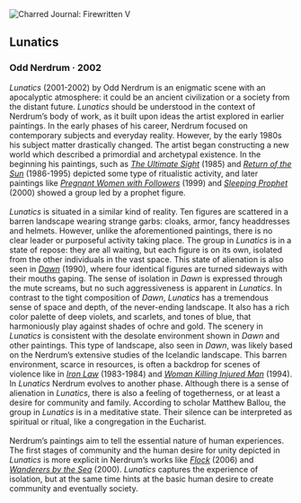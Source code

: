 <div class="artwork-of-the-day">
  <div class="container">
    <div class="img-wrapper">
      <img
        src="https://uploads5.wikiart.org/images/odd-nerdrum/lunatics-2001.jpg!Large.jpg"
        alt="Charred Journal: Firewritten V" />
    </div>
    <div class="artwork-detail">
      <div class="artwork-origin"> 
        <h2 class="artwork-name">Lunatics</h2>
        <h3 class="artist">
          Odd Nerdrum
                    ·  2002
        </h3>
      </div>
      <p class="description">
        <span class="artwork-description-text ng-binding" ng-bind-html="viewModel.ArtworkOfTheDay.Description | unsafe"><i>Lunatics</i> (2001-2002) by Odd Nerdrum is an enigmatic scene with an apocalyptic atmosphere: it could be an ancient civilization or a society from the distant future. <i>Lunatics</i> should be understood in the context of Nerdrum’s body of work, as it built upon ideas the artist explored in earlier paintings. In the early phases of his career, Nerdrum focused on contemporary subjects and everyday reality. However, by the early 1980s his subject matter drastically changed. The artist began constructing a new world which described a primordial and archetypal existence. In the beginning his paintings, such as <a target="_blank" href="https://www.wikiart.org/en/odd-nerdrum/the-ultimate-sight-1985"><i>The Ultimate Sight</i></a> (1985) and <a target="_blank" href="https://www.wikiart.org/en/odd-nerdrum/return-of-the-sun"><i>Return of the Sun</i></a> (1986-1995) depicted some type of ritualistic activity, and later paintings like <a target="_blank" href="https://www.wikiart.org/en/odd-nerdrum/pregnant-women-with-followers-1999"><i>Pregnant Women with Followers</i></a> (1999) and <a target="_blank" href="https://www.wikiart.org/en/odd-nerdrum/sleeping-prophet-2000"><i>Sleeping Prophet</i></a> (2000) showed a group led by a prophet figure.<br><br><i>Lunatics</i> is situated in a similar kind of reality. Ten figures are scattered in a barren landscape wearing strange garbs: cloaks, armor, fancy headdresses and helmets. However, unlike the aforementioned paintings, there is no clear leader or purposeful activity taking place. The group in <i>Lunatics</i> is in a state of repose: they are all waiting, but each figure is on its own, isolated from the other individuals in the vast space. This state of alienation is also seen in <a target="_blank" href="https://www.wikiart.org/en/odd-nerdrum/dawn-1990"><i>Dawn</i></a> (1990), where four identical figures are turned sideways with their mouths gaping. The sense of isolation in <i>Dawn</i> is expressed through the mute screams, but no such aggressiveness is apparent in <i>Lunatics</i>. In contrast to the tight composition of <i>Dawn</i>, <i>Lunatics</i> has a tremendous sense of space and depth, of the never-ending landscape. It also has a rich color palette of deep violets, and scarlets, and tones of blue, that harmoniously play against shades of ochre and gold. The scenery in <i>Lunatics</i> is consistent with the desolate environment shown in <i>Dawn</i> and other paintings. This type of landscape, also seen in <i>Dawn</i>, was likely based on the Nerdrum’s extensive studies of the Icelandic landscape. This barren environment, scarce in resources, is often a backdrop for scenes of violence like in <a target="_blank" href="https://www.wikiart.org/en/odd-nerdrum/iron-law-1984"><i>Iron Law</i></a> (1983-1984) and <a target="_blank" href="https://www.wikiart.org/en/odd-nerdrum/woman-kills-injured-man"><i>Woman Killing Injured Man</i></a> (1994). In <i>Lunatics</i> Nerdrum evolves to another phase. Although there is a sense of alienation in <i>Lunatics</i>, there is also a feeling of togetherness, or at least a desire for community and family. According to scholar Matthew Ballou, the group in <i>Lunatics</i> is in a meditative state. Their silence can be interpreted as spiritual or ritual, like a congregation in the Eucharist.<br><br>Nerdrum’s paintings aim to tell the essential nature of human experiences. The first stages of community and the human desire for unity depicted in <i>Lunatics</i> is more explicit in Nerdrum’s works like <a target="_blank" href="https://www.wikiart.org/en/odd-nerdrum/flock"><i>Flock</i></a> (2006) and <a target="_blank" href="https://www.wikiart.org/en/odd-nerdrum/wanderers-by-the-sea"><i>Wanderers by the Sea</i></a> (2000). <i>Lunatics</i> captures the experience of isolation, but at the same time hints at the basic human desire to create community and eventually society.</span>
                        <div class="text-shadow-container" ng-show="showShadow" style=""></div>
      </p>
    </div>
  </div>

</div>
